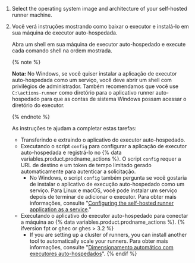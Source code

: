 1. Select the operating system image and architecture of your self-hosted runner machine.
1. Você verá instruções mostrando como baixar o executor e instalá-lo em sua máquina de executor auto-hospedada.

   Abra um shell em sua máquina de executor auto-hospedado e execute cada comando shell na ordem mostrada.

   {% note %}

   **Nota:** No Windows, se você quiser instalar a aplicação de executor auto-hospedada como um serviço, você deve abrir um shell com privilégios de administrador. Também recomendamos que você use `C:\actions-runner` como diretório para o aplicativo runner auto-hospedado para que as contas de sistema Windows possam acessar o diretório do executor.

   {% endnote %}

   As instruções te ajudam a completar estas tarefas:
   - Transferindo e extraindo o aplicativo do executor auto-hospedado.
   - Executando o script `config` para configurar a aplicação de executor auto-hospedada e registrá-lo no {% data variables.product.prodname_actions %}. O script `config` requer a URL de destino e um token de tempo limitado gerado automaticamente para autenticar a solicitação.
     - No Windows, o script `config` também pergunta se você gostaria de instalar o aplicativo de execução auto-hospedado como um serviço. Para Linux e macOS, você pode instalar um serviço depois de terminar de adicionar o executor. Para obter mais informações, consulte "[Configuring the self-hosted runner application as a service](/actions/automating-your-workflow-with-github-actions/configuring-the-self-hosted-runner-application-as-a-service)."
   - Executando o aplicativo do executor auto-hospedado para conectar a máquina ao {% data variables.product.prodname_actions %}.
{% ifversion fpt or ghec or ghes > 3.2 %}
     - If you are setting up a cluster of runners, you can install another tool to automatically scale your runners.  Para obter mais informações, consulte "[Dimensionamento automático com executores auto-hospedados](/actions/hosting-your-own-runners/autoscaling-with-self-hosted-runners)".
{% endif %}
